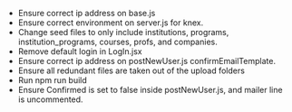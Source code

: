 - Ensure correct ip address on base.js
- Ensure correct environment on server.js for knex.
- Change seed files to only include institutions, programs, institution_programs, courses, profs, and companies.
- Remove default login in LogIn.jsx
- Ensure correct ip address on postNewUser.js confirmEmailTemplate.
- Ensure all redundant files are taken out of the upload folders
- Run npm run build
- Ensure Confirmed is set to false inside postNewUser.js, and mailer line is uncommented.
